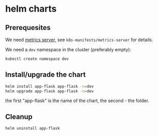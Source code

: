 # helm charts

## Prerequesites

We need [metrics server](https://github.com/kubernetes-sigs/metrics-server),
see `k8s-manifests/metrics-server` for details.

We need a `dev` namespace in the cluster (preferably empty):
```bash
kubectl create namespace dev
```

## Install/upgrade the chart

```bash
helm install app-flask app-flask -n=dev
helm upgrade app-flask app-flask -n=dev
```
the first "app-flask" is the name of the chart, the second - the folder.

## Cleanup

```bash
helm uninstall app-flask
```
